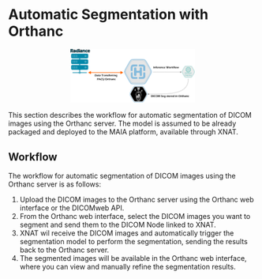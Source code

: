 # Automatic Segmentation with Orthanc

<div style="text-align: center;">
    <img src="../images/Workflow_Deploy.png" alt="MAIA Logo" style="width: 50%;">
</div>

This section describes the workflow for automatic segmentation of DICOM images using the Orthanc server. The model is assumed to be already packaged and deployed to the MAIA platform, available through XNAT.

## Workflow
The workflow for automatic segmentation of DICOM images using the Orthanc server is as follows:
1. Upload the DICOM images to the Orthanc server using the Orthanc web interface or the DICOMweb API.
2. From the Orthanc web interface, select the DICOM images you want to segment and send them to the DICOM Node linked to XNAT.
3. XNAT wil receive the DICOM images and automatically trigger the segmentation model to perform the segmentation, sending the results back to the Orthanc server.
4. The segmented images will be available in the Orthanc web interface, where you can view and manually refine the segmentation results.